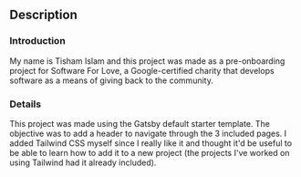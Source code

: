 ## Description
### Introduction
My name is Tisham Islam and this project was made as a pre-onboarding project for Software For Love, a Google-certified charity that develops software as a means of giving back to the community. 

### Details
This project was made using the Gatsby default starter template. The objective was to add a header to navigate through the 3 included pages.
I added Tailwind CSS myself since I really like it and thought it'd be useful to be able to learn how to add it to a new project (the projects I've worked on using Tailwind had it already included).

